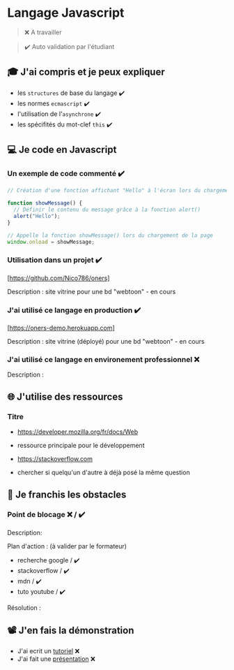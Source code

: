 # Langage Javascript

> ❌ A travailler

> ✔️ Auto validation par l'étudiant

## 🎓 J'ai compris et je peux expliquer

- les `structures` de base du langage ✔️
- les normes `ecmascript` ✔️
- l'utilisation de l'`asynchrone` ✔️
- les spécifités du mot-clef `this` ✔️

## 💻 Je code en Javascript

### Un exemple de code commenté ✔️

```javascript
// Création d'une fonction affichant "Hello" à l'écran lors du chargement de la page

function showMessage() {
  // Définir le contenu du message grâce à la fonction alert()
  alert("Hello");
}

// Appelle la fonction showMessage() lors du chargement de la page
window.onload = showMessage;

```

### Utilisation dans un projet ✔️

[https://github.com/Nico786/oners]

Description : site vitrine pour une bd "webtoon" - en cours

### J'ai utilisé ce langage en production ✔️

[https://oners-demo.herokuapp.com]

Description : site vitrine (déployé) pour une bd "webtoon" - en cours

### J'ai utilisé ce langage en environement professionnel ❌

Description :

## 🌐 J'utilise des ressources

### Titre

- https://developer.mozilla.org/fr/docs/Web
- ressource principale pour le développement

- https://stackoverflow.com
- chercher si quelqu'un d'autre à déjà posé la même question

## 🚧 Je franchis les obstacles

### Point de blocage ❌ / ✔️

Description:

Plan d'action : (à valider par le formateur)

- recherche google / ✔️
- stackoverflow / ✔️
- mdn / ✔️
- tuto youtube / ✔️

Résolution :

## 📽️ J'en fais la démonstration

- J'ai ecrit un [tutoriel](...) ❌
- J'ai fait une [présentation](...) ❌
